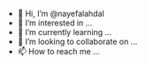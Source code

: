 - 👋 Hi, I’m @nayefalahdal
- 👀 I’m interested in ...
- 🌱 I’m currently learning ...
- 💞️ I’m looking to collaborate on ...
- 📫 How to reach me ...

<!---
nayefalahdal/nayefalahdal is a ✨ special ✨ repository because its `README.md` (this file) appears on your GitHub profile.
You can click the Preview link to take a look at your changes.
--->
